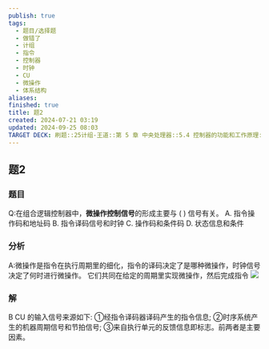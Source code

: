 ```yaml
---
publish: true
tags:
  - 题目/选择题
  - 做错了
  - 计组
  - 指令
  - 控制器
  - 时钟
  - CU
  - 微操作
  - 体系结构
aliases: 
finished: true
title: 题2
created: 2024-07-21 03:19
updated: 2024-09-25 08:03
TARGET DECK: 刷题::25计组-王道::第 5 章 中央处理器::5.4 控制器的功能和工作原理::题2
---
```

## 题2
### 题目
Q:在组合逻辑控制器中，**微操作控制信号**的形成主要与 ( ) 信号有关。
A. 指令操作码和地址码 
B. 指令译码信号和时钟
C. 操作码和条件码 
D. 状态信息和条件
### 分析
A:微操作是指令在执行周期里的细化，指令的译码决定了是哪种微操作，时钟信号决定了何时进行微操作。
它们共同在给定的周期里实现微操作，然后完成指令
![](https://i-blog.csdnimg.cn/blog_migrate/532fa54b52d936985a95d26185c7f5c0.png)
### 解
B
CU 的输入信号来源如下: 
①经指令译码器译码产生的指令信息; 
②时序系统产生的机器周期信号和节拍信号; 
③来自执行单元的反馈信息即标志。前两者是主要因素。
<!--ID: 1727368451365-->


 